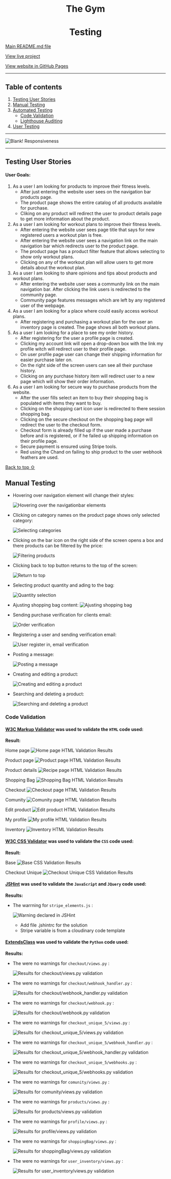 <h1 align="center">
  The Gym
</h1>

<h1 align="center"> Testing </h1>

[Main README.md file](README.md "Link to README file")

[View live project](https://miles-stone-project-4-the-gym.herokuapp.com/ "Link to Live project")

[View website in GitHub Pages](https://github.com/PerkunasKF/CI-MSP4-Gym_1.0 "Link to Blank! Repository")

***
## Table of contents
1. [Testing User Stories](#Testing-User-Stories)
2. [Manual Testing](#Manual-Testing)
3. [Automated Testing](#Automated-Testing) 
     - [Code Validation](#Code-Validation)
     - [Lighthouse Auditing](#Lighthouse-Auditing)
4. [User Testing](#User-Testing)

***

![Blank! Responsiveness](images-readme/am-i-responsive.png)

***
## Testing User Stories

#### User Goals:
1. As a user I am looking for products to improve their fitness levels.
    - After just entering the website user sees on the navigation bar products page.
    - The product page shows the entire catalog of all products available for purchase.
    - Cliking on any product will redirect the user to product details page to get more information about the product.
2. As a user I am looking for workout plans to improve their fitness levels.
    - After entering the website user sees page title that says for new registered users a workout plan is free.
    - After entering the website user sees a navigation link on the main navigation bar which redirects user to the product page.
    - The product page has a product filter feature that allows selecting to show only workout plans.
    - Clicking on any of the workout plan will allow users to get more details about the workout plan.
3. As a user I am looking to share opinions and tips about products and workout plans.
    - After entering the website user sees a community link on the main navigation bar. After clicking the link users is redirected to the community page.
    - Community page features messages which are left by any registered user of the webpage.
4. As a user I am looking for a place where could easily access workout plans.
    - After registering and purchasing a workout plan for the user an inventory page is created. The page shows all both workout plans.
5. As a user I am looking for a place to see my order history.
    - After registering for the user a profile page is created.
    - Clicking my account link will open a drop-down box with the link my profile witch will redirect user to their profile page.
    - On user profile page user can change their shipping information for easier purchase later on.
    - On the right side of the screen users can see all their purchase history.
    - Clicking on any purchase history item will redirect user to a new page which will show their order information.
6. As a user I am looking for secure way to purchase products from the website.
    - After the user fills select an item to buy their shopping bag is populated with items they want to buy.
    - Clicking on the shopping cart icon user is redirected to there session shopping bag.
    - Clicking on the secure checkout on the shopping bag page will redirect the user to the checkout form.
    - Checkout form is already filled up if the user made a purchase before and is registered, or if he failed up shipping information on their profile page.
    - Secure payment is ensured using Stripe tools.
    - Red using the Chand on failing to ship product to the user webhook feathers are used.

[Back to top ⇧](#table-of-contents)

## Manual Testing

- Hovering over navigation element will change their styles:

    ![Hovering over the navigationbar elements](gifs/ms4-navbar.gif)


- Clicking on category names on the product page shows only selected category:

    ![Selecting categories](gifs/ms4-product-categories.gif)


- Clicking on the bar icon on the right side of the screen opens a box and there products can be filtered by the price:

    ![Filtering products](gifs/ms4-product-filtering.gif)


- Clicking back to top button returns to the top of the screen:

    ![Return to top](gifs/ms4-product-returntotop.gif)


- Selecting product quantity and ading to the bag:

    ![Quantity selection](gifs/ms4-selecting-qty.gif)


- Ajusting shopping bag content:
    ![Ajusting shopping bag](gifs/ms4-shopping-bag-quantity.gif)


- Sending purchase verification for clients email:

    ![Order verification](gifs/ms4-purches-werification.gif)


- Registering a user and sending verification email:

    ![User register in, email verification](gifs/ms4-registering-user.gif)


- Posting a message:

    ![Posting a message](gifs/ms4-posting-a-message.gif)


- Creating and editing a product:

    ![Creating and editing a product](gifs/ms4-creating-edidting-product.gif)


- Searching and deleting a product:

    ![Searching and deleting a product](gifs/ms4-searching-deleting-product.gif)

### Code Validation

#### [W3C Markup Validator](https://validator.w3.org/ "Link to W3C Markup Validator") was used to validate the `HTML` code used:

**Result:**

Home page
![Home page HTML Validation Results](images-readme/homepage-html-validation.png)

Product page
![Product page HTML Validation Results](images-readme/productpage-html-validation.png)

Product details
![Recipe page HTML Validation Results](images-readme/productdetail-html-validation.png)

Shopping Bag
![Shopping Bag HTML Validation Results](images-readme/shoppingbag-html-validtaion.png)

Checkout
![Checkout page HTML Validation Results](images-readme/checkout-html-validation.png)

Comunity
![Comunity page HTML Validation Results](images-readme/comunity-html-validation.png)

Edit product
![Edit product HTML Validation Results](images-readme/productedit-html-validation.png)

My profile
![My profile HTML Validation Results](images-readme/myprofile-html-validation.png)

Inventory
![Inventory HTML Validation Results](images-readme/inventory-html-validation.png)

#### [W3C CSS Validator](https://jigsaw.w3.org/css-validator/ "Link to W3C CSS Validator") was used to validate the `CSS` code used:

**Result:**

Base
![Base CSS Validation Results](/images-readme/base-css-validation.png)

Checkout Unique
![Checkout Unique CSS Validation Results](images-readme/checkoutunique-css-validation.png)

#### [JSHint](https://jshint.com/ "Link to JSHint") was used to validate the `JavaScript` and `JQuery` code used:

**Results:**

- The warrning for `stripe_elements.js` :

    ![Warning declared in JSHint](images-readme/js-validation.png)
    - Add file .jshintrc for the solution
    - Stripe variable is from a cloudinary code template

#### [ExtendsClass](https://infoheap.com/python-lint-online/ "Link to ExtendsClass") was used to validate the `Python` code used:

**Results:**

- The were no warnings for `checkout/views.py` :

    ![Results for checkout/views.py validation](images-readme/checkoutviews-py-validation.png)


- The were no warnings for `checkout/webhook_handler.py` :

    ![Results for checkout/webhook_handler.py validation](images-readme/checkoutwebhook_handler-py-validation.png)


- The were no warnings for `checkout/webhook.py` :

    ![Results for checkout/webhook.py validation](images-readme/checkoutwebhook-py-validation.png)


- The were no warnings for `checkout_unique_5/views.py` :

    ![Results for checkout_unique_5/views.py validation](images-readme/checkout_uniqueviews-py-validation.png)


- The were no warnings for `checkout_unique_5/webhook_handler.py` :

    ![Results for checkout_unique_5/webhook_handler.py validation](images-readme/checkoutu-whh-py-validation.png)


- The were no warnings for `checkout_unique_5/webhooks.py` :

    ![Results for checkout_unique_5/webhooks.py validation](images-readme/checkoutu-wh-py-validation.png)


- The were no warnings for `comunity/views.py` :

    ![Results for comunity/views.py validation](images-readme/comunityviews-py-validation.png)


- The were no warnings for `products/views.py` :

    ![Results for products/views.py validation](images-readme/productviews-py-validation.png)


- The were no warnings for `profile/views.py` :

    ![Results for profile/views.py validation](images-readme/profileviews-py-validation.png)


- The were no warnings for `shoppingBag/views.py` :

    ![Results for shoppingBag/views.py validation](images-readme/shoppingbagviews-py-validation.png)


- The were no warnings for `user_inventory/views.py` :

    ![Results for user_inventory/views.py validation](images-readme/inventoryviews-py-validation.png)